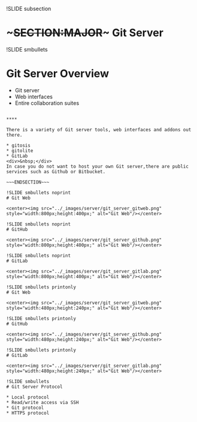 !SLIDE subsection
# ~~~SECTION:MAJOR~~~ Git Server

!SLIDE smbullets
# Git Server Overview

* Git server
* Web interfaces
* Entire collaboration suites


~~~SECTION:handouts~~~

****

There is a variety of Git server tools, web interfaces and addons out there.

* gitosis
* gitolite
* GitLab
<div>&nbsp;</div>
In case you do not want to host your own Git server,there are public services such as Github or Bitbucket.

~~~ENDSECTION~~~

!SLIDE smbullets noprint
# Git Web

<center><img src="../_images/server/git_server_gitweb.png" style="width:800px;height:400px;" alt="Git Web"/></center>

!SLIDE smbullets noprint
# GitHub

<center><img src="../_images/server/git_server_github.png" style="width:800px;height:400px;" alt="Git Web"/></center>

!SLIDE smbullets noprint
# GitLab

<center><img src="../_images/server/git_server_gitlab.png" style="width:800px;height:400px;" alt="Git Web"/></center>

!SLIDE smbullets printonly
# Git Web

<center><img src="../_images/server/git_server_gitweb.png" style="width:480px;height:240px;" alt="Git Web"/></center>

!SLIDE smbullets printonly
# GitHub

<center><img src="../_images/server/git_server_github.png" style="width:480px;height:240px;" alt="Git Web"/></center>

!SLIDE smbullets printonly
# GitLab

<center><img src="../_images/server/git_server_gitlab.png" style="width:480px;height:240px;" alt="Git Web"/></center>

!SLIDE smbullets
# Git Server Protocol

* Local protocol
* Read/write access via SSH
* Git protocol
* HTTPS protocol

